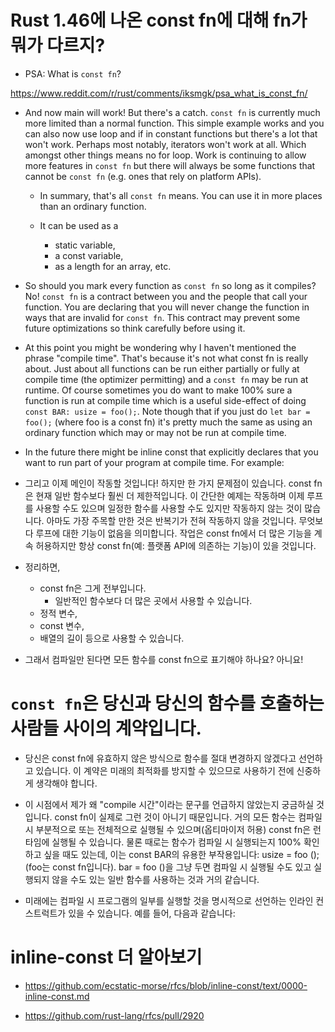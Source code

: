 # Rust 1.46에 나온 const fn에 대해 fn가 뭐가 다르지?

- PSA: What is `const fn`?

https://www.reddit.com/r/rust/comments/iksmgk/psa_what_is_const_fn/

- And now main will work! But there's a catch. `const fn` is currently much more limited than a normal function. This simple example works and you can also now use loop and if in constant functions but there's a lot that won't work. Perhaps most notably, iterators won't work at all. Which amongst other things means no for loop. Work is continuing to allow more features in `const fn` but there will always be some functions that cannot be `const fn` (e.g. ones that rely on platform APIs).

  - In summary, that's all `const fn` means. You can use it in more places than an ordinary function.

  - It can be used as a
    - static variable,
    - a const variable,
    - as a length for an array, etc.

- So should you mark every function as `const fn` so long as it compiles? No! `const fn` is a contract between you and the people that call your function. You are declaring that you will never change the function in ways that are invalid for `const fn`. This contract may prevent some future optimizations so think carefully before using it.

- At this point you might be wondering why I haven't mentioned the phrase "compile time". That's because it's not what const fn is really about. Just about all functions can be run either partially or fully at compile time (the optimizer permitting) and a `const fn` may be run at runtime. Of course sometimes you do want to make 100% sure a function is run at compile time which is a useful side-effect of doing `const BAR: usize = foo();`. Note though that if you just do `let bar = foo();` (where foo is a const fn) it's pretty much the same as using an ordinary function which may or may not be run at compile time.

- In the future there might be inline const that explicitly declares that you want to run part of your program at compile time. For example:

- 그리고 이제 메인이 작동할 것입니다! 하지만 한 가지 문제점이 있습니다. const fn은 현재 일반 함수보다 훨씬 더 제한적입니다. 이 간단한 예제는 작동하며 이제 루프를 사용할 수도 있으며 일정한 함수를 사용할 수도 있지만 작동하지 않는 것이 많습니다. 아마도 가장 주목할 만한 것은 반복기가 전혀 작동하지 않을 것입니다. 무엇보다 루프에 대한 기능이 없음을 의미합니다. 작업은 const fn에서 더 많은 기능을 계속 허용하지만 항상 const fn(예: 플랫폼 API에 의존하는 기능)이 있을 것입니다.

- 정리하면,

  - const fn은 그게 전부입니다.
    - 일반적인 함수보다 더 많은 곳에서 사용할 수 있습니다.
  - 정적 변수,
  - const 변수,
  - 배열의 길이
    등으로 사용할 수 있습니다.

- 그래서 컴파일만 된다면 모든 함수를 const fn으로 표기해야 하나요? 아니요!

# `const fn`은 당신과 당신의 함수를 호출하는 사람들 사이의 계약입니다.

- 당신은 const fn에 유효하지 않은 방식으로 함수를 절대 변경하지 않겠다고 선언하고 있습니다. 이 계약은 미래의 최적화를 방지할 수 있으므로 사용하기 전에 신중하게 생각해야 합니다.

- 이 시점에서 제가 왜 "compile 시간"이라는 문구를 언급하지 않았는지 궁금하실 것입니다. const fn이 실제로 그런 것이 아니기 때문입니다. 거의 모든 함수는 컴파일 시 부분적으로 또는 전체적으로 실행될 수 있으며(옵티마이저 허용) const fn은 런타임에 실행될 수 있습니다. 물론 때로는 함수가 컴파일 시 실행되는지 100% 확인하고 싶을 때도 있는데, 이는 const BAR의 유용한 부작용입니다: usize = foo (); (foo는 const fn입니다). bar = foo ()을 그냥 두면 컴파일 시 실행될 수도 있고 실행되지 않을 수도 있는 일반 함수를 사용하는 것과 거의 같습니다.

- 미래에는 컴파일 시 프로그램의 일부를 실행할 것을 명시적으로 선언하는 인라인 컨스트럭트가 있을 수 있습니다. 예를 들어, 다음과 같습니다:

# inline-const 더 알아보기

- https://github.com/ecstatic-morse/rfcs/blob/inline-const/text/0000-inline-const.md

- https://github.com/rust-lang/rfcs/pull/2920
